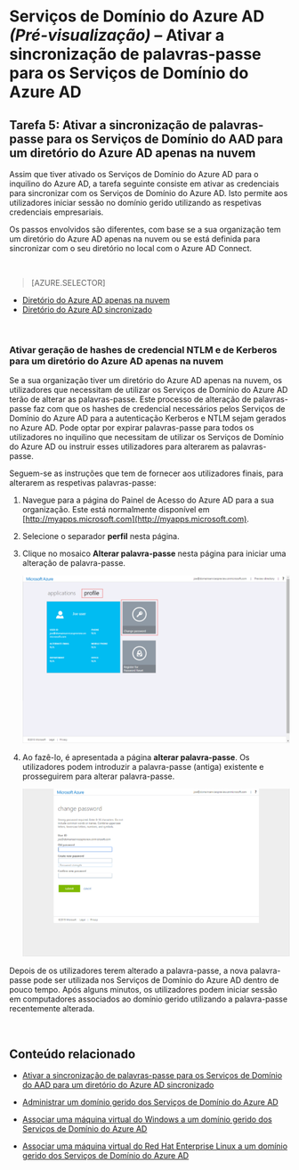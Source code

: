 <properties
    pageTitle="Serviços de Domínio do Azure AD: Ativar a sincronização de palavras-passe | Microsoft Azure"
    description="Introdução aos Serviços de Domínio do Azure Active Directory"
    services="active-directory-ds"
    documentationCenter=""
    authors="mahesh-unnikrishnan"
    manager="stevenpo"
    editor="curtand"/>

<tags
    ms.service="active-directory-ds"
    ms.workload="identity"
    ms.tgt_pltfrm="na"
    ms.devlang="na"
    ms.topic="get-started-article"
    ms.date="04/25/2016"
    ms.author="maheshu"/>

# Serviços de Domínio do Azure AD *(Pré-visualização)* – Ativar a sincronização de palavras-passe para os Serviços de Domínio do Azure AD

## Tarefa 5: Ativar a sincronização de palavras-passe para os Serviços de Domínio do AAD para um diretório do Azure AD apenas na nuvem
Assim que tiver ativado os Serviços de Domínio do Azure AD para o inquilino do Azure AD, a tarefa seguinte consiste em ativar as credenciais para sincronizar com os Serviços de Domínio do Azure AD. Isto permite aos utilizadores iniciar sessão no domínio gerido utilizando as respetivas credenciais empresariais.

Os passos envolvidos são diferentes, com base se a sua organização tem um diretório do Azure AD apenas na nuvem ou se está definida para sincronizar com o seu diretório no local com o Azure AD Connect.

<br>

> [AZURE.SELECTOR]
- [Diretório do Azure AD apenas na nuvem](active-directory-ds-getting-started-password-sync.md)
- [Diretório do Azure AD sincronizado](active-directory-ds-getting-started-password-sync-synced-tenant.md)

<br>

### Ativar geração de hashes de credencial NTLM e de Kerberos para um diretório do Azure AD apenas na nuvem
Se a sua organização tiver um diretório do Azure AD apenas na nuvem, os utilizadores que necessitam de utilizar os Serviços de Domínio do Azure AD terão de alterar as palavras-passe. Este processo de alteração de palavras-passe faz com que os hashes de credencial necessários pelos Serviços de Domínio do Azure AD para a autenticação Kerberos e NTLM sejam gerados no Azure AD. Pode optar por expirar palavras-passe para todos os utilizadores no inquilino que necessitam de utilizar os Serviços de Domínio do Azure AD ou instruir esses utilizadores para alterarem as palavras-passe.

Seguem-se as instruções que tem de fornecer aos utilizadores finais, para alterarem as respetivas palavras-passe:

1. Navegue para a página do Painel de Acesso do Azure AD para a sua organização. Este está normalmente disponível em [http://myapps.microsoft.com](http://myapps.microsoft.com).

2. Selecione o separador **perfil** nesta página.

3. Clique no mosaico **Alterar palavra-passe** nesta página para iniciar uma alteração de palavra-passe.

    ![Crie uma rede virtual para os Serviços de Domínio do Azure AD.](./media/active-directory-domain-services-getting-started/user-change-password.png)

4. Ao fazê-lo, é apresentada a página **alterar palavra-passe**. Os utilizadores podem introduzir a palavra-passe (antiga) existente e prosseguirem para alterar palavra-passe.

    ![Crie uma rede virtual para os Serviços de Domínio do Azure AD.](./media/active-directory-domain-services-getting-started/user-change-password2.png)

Depois de os utilizadores terem alterado a palavra-passe, a nova palavra-passe pode ser utilizada nos Serviços de Domínio do Azure AD dentro de pouco tempo. Após alguns minutos, os utilizadores podem iniciar sessão em computadores associados ao domínio gerido utilizando a palavra-passe recentemente alterada.


<br>

## Conteúdo relacionado

- [Ativar a sincronização de palavras-passe para os Serviços de Domínio do AAD para um diretório do Azure AD sincronizado](active-directory-ds-getting-started-password-sync-synced-tenant.md)

- [Administrar um domínio gerido dos Serviços de Domínio do Azure AD](active-directory-ds-admin-guide-administer-domain.md)

- [Associar uma máquina virtual do Windows a um domínio gerido dos Serviços de Domínio do Azure AD](active-directory-ds-admin-guide-join-windows-vm.md)

- [Associar uma máquina virtual do Red Hat Enterprise Linux a um domínio gerido dos Serviços de Domínio do Azure AD](active-directory-ds-admin-guide-join-rhel-linux-vm.md)



<!--HONumber=Jun16_HO2-->


